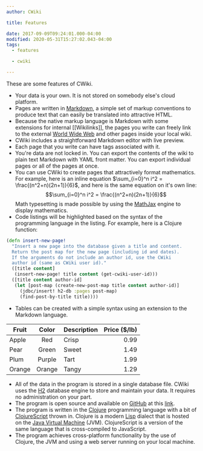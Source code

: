 ```yaml
---
author: CWiki

title: Features

date: 2017-09-09T09:24:01.000-04:00
modified: 2020-05-31T15:27:02.043-04:00
tags:
  - features

  - cwiki

---
```


These are some features of CWiki.

* Your data is your own. It is not stored on somebody else's cloud platform.
* Pages are written in [Markdown](https://daringfireball.net/projects/markdown/), a simple set of markup conventions to produce text that can easily be translated into attractive HTML.
* Because the native markup language is Markdown with some extensions for internal [[Wikilinks]], the pages you write can freely link to the external [World Wide Web](https://en.wikipedia.org/wiki/World_Wide_Web) and other pages inside your local wiki.
* CWiki includes a straightforward​ Markdown editor with live preview.
* Each page that you write can have tags associated with it.
* You're data are not locked in. You can export the contents of the wiki to plain text Markdown with YAML front matter. You can export individual pages or all of the pages at once.
* You can use CWiki to create pages that attractively format mathematics. For example, here is an inline equation $\sum_{i=0}^n i^2 = \frac{(n^2+n)(2n+1)}{6}$, and here is the same equation on it's own line:
$$\sum_{i=0}^n i^2 = \frac{(n^2+n)(2n+1)}{6}$$
Math typesetting​ is made possible by using the [MathJax](https://www.mathjax.org/) engine to display mathematics.
* Code listings will be highlighted based on the syntax of the programming language in the listing. For example, here is a Clojure function:

```clojure
(defn insert-new-page!
  "Insert a new page into the database given a title and content.
  Return the post map for the new page (including id and dates).
  If the arguments do not include an author id, use the CWiki
  author id (same as CWiki user id)."
  ([title content]
   (insert-new-page! title content (get-cwiki-user-id)))
  ([title content author-id]
   (let [post-map (create-new-post-map title content author-id)]
     (jdbc/insert! h2-db :pages post-map)
     (find-post-by-title title))))
```

* Tables can be created with a simple syntax using an extension to the Markdown language.

| Fruit |  Color | Description | Price ($/lb) |
|-------|:------:|:-----------|-------------:|
| Apple  |   Red  |    Crisp    |         0.99 |
| Pear   |  Green |    Sweet    |         1.49 |
| Plum   | Purple |     Tart    |         1.99 |
| Orange | Orange | Tangy |      1.29

* All of the data in the program is stored in a single database file. CWiki uses the [H2](http://h2database.com/html/main.html) database engine to store and maintain your data. It requires no administration on your part.
* The program is open source and available on [GitHub](https://github.com) at this [link]( https://github.com/clartaq/cwiki).
* The program is written in the [Clojure](https://clojure.org/) programming language with a bit of [ClojureScript](https://clojurescript.org) thrown in. Clojure is a modern [Lisp](https://en.wikipedia.org/wiki/Lisp_(programming_language)) dialect that is hosted on the [Java Virtual Machine](https://en.wikipedia.org/wiki/Java_virtual_machine) (JVM). ClojureScript is a version of the same language that is cross-compiled to JavaScript.
* The program achieves cross-platform functionality by the use of Clojure, the JVM and using a web server running on your local machine.